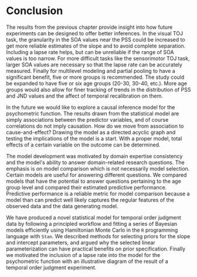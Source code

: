 # Conclusion


The results from the previous chapter provide insight into how future experiments can be designed to offer better inferences. In the visual TOJ task, the granularity in the SOA values near the PSS could be increased to get more reliable estimates of the slope and to avoid complete separation. Including a lapse rate helps, but can be unreliable if the range of SOA values is too narrow. For more difficult tasks like the sensorimotor TOJ task, larger SOA values are necessary so that the lapse rate can be accurately measured. Finally for multilevel modeling and partial pooling to have a significant benefit, five or more groups is recommended. The study could be expanded to have five or six age groups (20-30, 30-40, etc.). More age groups would also allow for finer tracking of trends in the distribution of PSS and JND values and the affect of temporal recalibration on them. 


In the future we would like to explore a causal inference model for the psychometric function. The results drawn from the statistical model are simply associations between the predictor variables, and of course correlations do not imply causation. How do we move from association to cause-and-effect? Drawing the model as a directed acyclic graph and testing the implications of the model is a start. With a proper model, total effects of a certain variable on the outcome can be determined.


The model development was motivated by domain expertise consistency and the model's ability to answer domain-related research questions. The emphasis is on model comparison which is not necessarily model selection. Certain models are useful for answering different questions. We compared models that have the potential to answer questions pertaining to the age group level and compared their estimated predictive performance. Predictive performance is a reliable metric for model comparison because a model than can predict well likely captures the regular features of the observed data and the data generating model.


We have produced a novel statistical model for temporal order judgment data by following a principled workflow and fitting a series of Bayesian models efficiently using Hamiltonian Monte Carlo in the `R` programming language with `Stan`. We described methods for selecting priors for the slope and intercept parameters, and argued why the selected linear parameterization can have practical benefits on prior specification. Finally we motivated the inclusion of a lapse rate into the model for the psychometric function with an illustrative diagram of the result of a temporal order judgment experiment.
